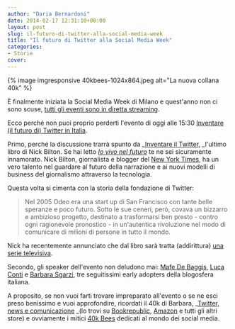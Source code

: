 ```yaml
---
author: "Daria Bernardoni"
date: 2014-02-17 12:31:10+00:00
layout: post
slug: il-futuro-di-twitter-alla-social-media-week
title: "Il futuro di Twitter alla Social Media Week"
categories:
- Storie
cover:
---
```


{% image imgresponsive 40kbees-1024x864.jpeg alt="La nuova collana 40k" %}

È finalmente iniziata la Social Media Week di Milano e quest'anno non ci sono scuse, [tutti gli eventi sono in diretta streaming](http://live.tim.it/smw/it.html).

Ecco perché non puoi proprio perderti l'evento di oggi alle 15:30 [Inventare (il futuro di) Twitter in Italia](http://socialmediaweek.org/milan/events/?id=166577).

Primo, perché la discussione trarrà spunto da _[Inventare il Twitter](http://www.bookrepublic.it/book/9788852047107-inventare-twitter/), _l'ultimo libro di Nick Bilton. Se hai letto [_Io vivo nel futuro_](http://www.codiceedizioni.it/libri/io-vivo-nel-futuro/) te ne sei sicuramente innamorato. Nick Bilton, giornalista e blogger del [New York Times](http://bits.blogs.nytimes.com/author/nick-bilton/), ha un vero talento nel guardare al futuro della narrazione e ai nuovi modelli di business del giornalismo attraverso la tecnologia.

Questa volta si cimenta con la storia della fondazione di Twitter:

> Nel 2005 Odeo era una start up di San Francisco con tante belle speranze e poco futuro. Sotto le sue ceneri, però, covava un bizzarro e ambizioso progetto, destinato a trasformarsi ben presto - contro ogni ragionevole pronostico - in un'autentica rivoluzione nel modo di comunicare di milioni di persone in tutto il mondo.

Nick ha recentemente annunciato che dal libro sarà tratta (addirittura) [una serie televisiva](http://www.nickbilton.com/2013/12/18/hatching-twitter-tv-show/).

Secondo, gli speaker dell'evento non deludono mai: [Mafe De Baggis](https://twitter.com/mafedebaggis), [Luca Conti](https://twitter.com/pandemia) e [Barbara Sgarzi](https://twitter.com/barbarasgarzi), tre seguitissimi early adopters della blogosfera italiana.

A proposito, se non vuoi farti trovare impreparato all'evento o se ne esci preso benissimo e vuoi approfondire, ricordati il 40k di Barbara, _[Twitter, news e comunicazione](http://40k.it/blog/2012/07/30/twitter-news-e-comunicazione/) _(lo trovi su [Bookrepublic](http://www.bookrepublic.it/book/9788898001064-twitter-news-e-comunicazione/), [Amazon](http://www.amazon.it/Twitter-news-comunicazione-Barbara-Sgarzi-ebook/dp/B008PVCWY8/) e tutti gli altri store) e ovviamente i mitici [40k Bees](http://www.bookrepublic.it/collana/40k-bees/) dedicati al mondo dei social media.